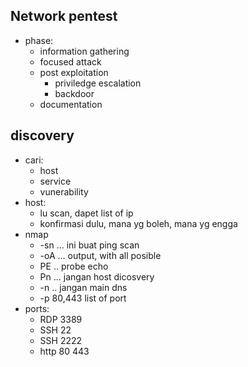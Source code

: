## Network pentest
- phase:
    - information gathering
    - focused attack
    - post exploitation
        - priviledge escalation
        - backdoor
    - documentation

## discovery
- cari:
    - host
    - service
    - vunerability
- host:
    - lu scan, dapet list of ip
    - konfirmasi dulu, mana yg boleh, mana yg engga
- nmap
    - -sn ... ini buat ping scan
    - -oA ... output, with all posible
    - PE .. probe echo
    - Pn ... jangan host dicosvery
    - -n .. jangan main dns
    - -p 80,443 list of port
- ports:
    - RDP 3389
    - SSH 22
    - SSH 2222
    - http 80 443
